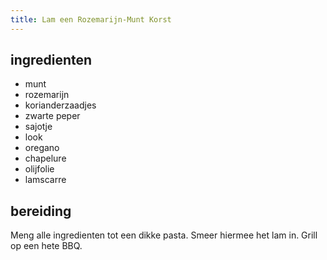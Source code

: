 ```yaml
---
title: Lam een Rozemarijn-Munt Korst
---
```


## ingredienten

* munt
* rozemarijn
* korianderzaadjes
* zwarte peper
* sajotje
* look
* oregano
* chapelure
* olijfolie
* lamscarre

## bereiding

Meng alle ingredienten tot een dikke pasta. Smeer hiermee het lam in. Grill op een hete BBQ.

